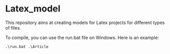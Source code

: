 # Latex_model

This repository aims at creating models for Latex projects for different types of files.

To compile, you can use the run.bat file on Windows. Here is an example:

```cmd
.\run.bat .\Article
```
